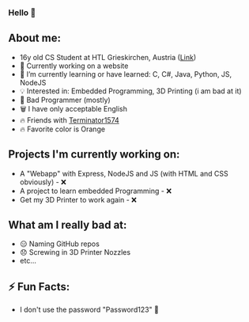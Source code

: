 ### Hello 👋 
## About me: 
  - 16y old CS Student at HTL Grieskirchen, Austria (<a href="https://www.htl-grieskirchen.net/index.php?id=4">Link</a>)
  - 🔭 Currently working on a website
  - 🌱 I’m currently learning or have learned: C, C#, Java, Python, JS, NodeJS
  - 💡 Interested in: Embedded Programming, 3D Printing (i am bad at it)
  - 👯 Bad Programmer (mostly)
  - 🗑️ I have only acceptable English
  - 🔥 Friends with <a href="https://github.com/Terminator15474">Terminator1574</a>
  - 🔥 Favorite color is Orange

## Projects I'm currently working on:
  - 󠀢󠀢󠀢A "Webapp" with Express, NodeJS and JS (with HTML and CSS obviously) - ❌
  - A project to learn embedded Programming - ❌
  - Get my 3D Printer to work again - ❌

## What am I really bad at:
  - 😑 Naming GitHub repos
  - 😞 Screwing in 3D Printer Nozzles
  - etc...

## ⚡ Fun Facts: 
  - I don't use the password "Password123" 🛑


<!--
**thselukas/thselukas** is a ✨ _special_ ✨ repository because its `README.md` (this file) appears on your GitHub profile.

Here are some ideas to get you started:

- 🔭 I’m currently working on ...
- 🌱 I’m currently learning ...
- 👯 I’m looking to collaborate on ...
- 🤔 I’m looking for help with ...
- 💬 Ask me about ...
- 📫 How to reach me: ...
- 😄 Pronouns: ...
- ⚡ Fun fact: ...
-->
